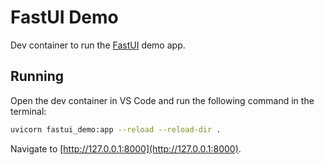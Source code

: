# FastUI Demo

Dev container to run the [FastUI](https://github.com/pydantic/FastUI) demo app.

## Running

Open the dev container in VS Code and run the following command in the terminal:

```bash
uvicorn fastui_demo:app --reload --reload-dir .
```

Navigate to [http://127.0.0.1:8000](http://127.0.0.1:8000).
